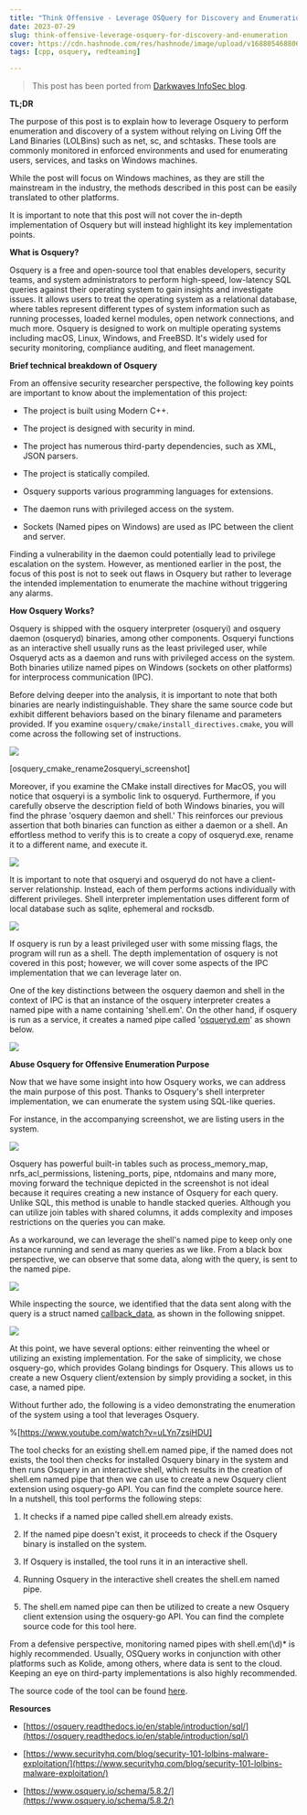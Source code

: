 ```yaml
---
title: "Think Offensive - Leverage OSQuery for Discovery and Enumeration"
date: 2023-07-29
slug: think-offensive-leverage-osquery-for-discovery-and-enumeration
cover: https://cdn.hashnode.com/res/hashnode/image/upload/v1688054688064/06e9399a-6a2a-4dc4-8536-2fb97e50e95a.png
tags: [cpp, osquery, redteaming]

---
```


> This post has been ported from [Darkwaves InfoSec blog](https://www.darkwaves.io/insights/think-offensive-leverage-osquery-for-discovery-and-enumeration).

**TL;DR**

The purpose of this post is to explain how to leverage Osquery to perform enumeration and discovery of a system without relying on Living Off the Land Binaries (LOLBins) such as net, sc, and schtasks. These tools are commonly monitored in enforced environments and used for enumerating users, services, and tasks on Windows machines.

While the post will focus on Windows machines, as they are still the mainstream in the industry, the methods described in this post can be easily translated to other platforms.

It is important to note that this post will not cover the in-depth implementation of Osquery but will instead highlight its key implementation points.

**What is Osquery?**

Osquery is a free and open-source tool that enables developers, security teams, and system administrators to perform high-speed, low-latency SQL queries against their operating system to gain insights and investigate issues. It allows users to treat the operating system as a relational database, where tables represent different types of system information such as running processes, loaded kernel modules, open network connections, and much more. Osquery is designed to work on multiple operating systems including macOS, Linux, Windows, and FreeBSD. It's widely used for security monitoring, compliance auditing, and fleet management.

**Brief technical breakdown of Osquery**

From an offensive security researcher perspective, the following key points are important to know about the implementation of this project:

* The project is built using Modern C++.
    
* The project is designed with security in mind.
    
* The project has numerous third-party dependencies, such as XML, JSON parsers.
    
* The project is statically compiled.
    
* Osquery supports various programming languages for extensions.
    
* The daemon runs with privileged access on the system.
    
* Sockets (Named pipes on Windows) are used as IPC between the client and server.
    

Finding a vulnerability in the daemon could potentially lead to privilege escalation on the system. However, as mentioned earlier in the post, the focus of this post is not to seek out flaws in Osquery but rather to leverage the intended implementation to enumerate the machine without triggering any alarms.

**How Osquery Works?**

Osquery is shipped with the osquery interpreter (osqueryi) and osquery daemon (osqueryd) binaries, among other components. Osqueryi functions as an interactive shell usually runs as the least privileged user, while Osqueryd acts as a daemon and runs with privileged access on the system. Both binaries utilize named pipes on Windows (sockets on other platforms) for interprocess communication (IPC).

Before delving deeper into the analysis, it is important to note that both binaries are nearly indistinguishable. They share the same source code but exhibit different behaviors based on the binary filename and parameters provided. If you examine `osquery/cmake/install_directives.cmake`, you will come across the following set of instructions.

![](https://cdn.hashnode.com/res/hashnode/image/upload/v1685443863445/99954172-0624-4eaf-825c-cd8e51b32234.png)

\[osquery\_cmake\_rename2osqueryi\_screenshot\]

Moreover, if you examine the CMake install directives for MacOS, you will notice that osqueryi is a symbolic link to osqueryd. Furthermore, if you carefully observe the description field of both Windows binaries, you will find the phrase 'osquery daemon and shell.' This reinforces our previous assertion that both binaries can function as either a daemon or a shell. An effortless method to verify this is to create a copy of osqueryd.exe, rename it to a different name, and execute it.

![](https://cdn.hashnode.com/res/hashnode/image/upload/v1685443898343/dcf203dd-d0fe-4762-a631-e7ec8f281f75.png)

It is important to note that osqueryi and osqueryd do not have a client-server relationship. Instead, each of them performs actions individually with different privileges. Shell interpreter implementation uses different form of local database such as sqlite, ephemeral and rocksdb.

![](https://cdn.hashnode.com/res/hashnode/image/upload/v1685443929874/1699bb7f-6621-4e6f-a438-a6e9b7c72b4d.png)

If osquery is run by a least privileged user with some missing flags, the program will run as a shell. The depth implementation of osquery is not covered in this post; however, we will cover some aspects of the IPC implementation that we can leverage later on.

One of the key distinctions between the osquery daemon and shell in the context of IPC is that an instance of the osquery interpreter creates a named pipe with a name containing 'shell.em'. On the other hand, if osquery is run as a service, it creates a named pipe called '[osqueryd.em](http://osqueryd.me)' as shown below.

![](https://cdn.hashnode.com/res/hashnode/image/upload/v1685443997215/d3cb5d2b-a835-468a-9f0a-9280290e98f1.png)

**Abuse Osquery for Offensive Enumeration Purpose**

Now that we have some insight into how Osquery works, we can address the main purpose of this post. Thanks to Osquery's shell interpreter implementation, we can enumerate the system using SQL-like queries.

For instance, in the accompanying screenshot, we are listing users in the system.

![](https://cdn.hashnode.com/res/hashnode/image/upload/v1685444244310/ae4d0323-2c16-428e-9913-687ae99eac75.png)

Osquery has powerful built-in tables such as process\_memory\_map, nrfs\_acl\_permissions, listening\_ports, pipe, ntdomains and many more, moving forward the technique depicted in the screenshot is not ideal because it requires creating a new instance of Osquery for each query. Unlike SQL, this method is unable to handle stacked queries. Although you can utilize join tables with shared columns, it adds complexity and imposes restrictions on the queries you can make.

As a workaround, we can leverage the shell's named pipe to keep only one instance running and send as many queries as we like. From a black box perspective, we can observe that some data, along with the query, is sent to the named pipe.

![](https://cdn.hashnode.com/res/hashnode/image/upload/v1685702927637/994ddd9a-5f99-486b-9775-d6e68545262c.png)

While inspecting the source, we identified that the data sent along with the query is a struct named [callback\_data](https://github.com/osquery/osquery/blob/master/osquery/devtools/shell.cpp#L397), as shown in the following snippet.

![](https://cdn.hashnode.com/res/hashnode/image/upload/v1685703248652/a3968f56-1aa4-45f6-8402-55e6485f8ecd.png)

At this point, we have several options: either reinventing the wheel or utilizing an existing implementation. For the sake of simplicity, we chose osquery-go, which provides Golang bindings for Osquery. This allows us to create a new Osquery client/extension by simply providing a socket, in this case, a named pipe.

Without further ado, the following is a video demonstrating the enumeration of the system using a tool that leverages Osquery.

%[https://www.youtube.com/watch?v=uLYn7zsiHDU] 

The tool checks for an existing shell.em named pipe, if the named does not exists, the tool then checks for installed Osquery binary in the system and then runs Osquery in an interactive shell, which results in the creation of shell.em named pipe that then we can use to create a new Osquery client extension using osquery-go API. You can find the complete source here.  
In a nutshell, this tool performs the following steps:

1. It checks if a named pipe called shell.em already exists.
    
2. If the named pipe doesn't exist, it proceeds to check if the Osquery binary is installed on the system.
    
3. If Osquery is installed, the tool runs it in an interactive shell.
    
4. Running Osquery in the interactive shell creates the shell.em named pipe.
    
5. The shell.em named pipe can then be utilized to create a new Osquery client extension using the osquery-go API. You can find the complete source code for this tool here.
    

From a defensive perspective, monitoring named pipes with shell.em(\\d)\* is highly recommended. Usually, OSQuery works in conjunction with other platforms such as Kolide, among others, where data is sent to the cloud. Keeping an eye on third-party implementations is also highly recommended.  
  
The source code of the tool can be found [here](https://github.com/tahadraidia/OSQueryED).

**Resources**

* [https://osquery.readthedocs.io/en/stable/introduction/sql/](https://osquery.readthedocs.io/en/stable/introduction/sql/)
    
* [https://www.securityhq.com/blog/security-101-lolbins-malware-exploitation/](https://www.securityhq.com/blog/security-101-lolbins-malware-exploitation/)
    
* [https://www.osquery.io/schema/5.8.2/](https://www.osquery.io/schema/5.8.2/)
